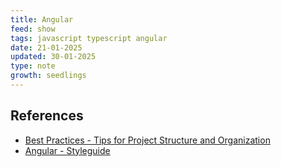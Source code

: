 ```yaml
---
title: Angular
feed: show
tags: javascript typescript angular
date: 21-01-2025
updated: 30-01-2025
type: note
growth: seedlings
---
```


## References
- [Best Practices - Tips for Project Structure and Organization](https://www.thinkitive.com/blog/angular-best-practices-tips-for-project-structure-and-organization/)
- [Angular - Styleguide](https://angular.dev/style-guide)

